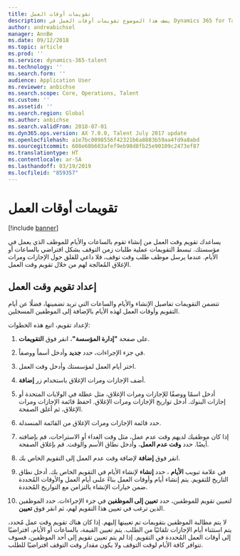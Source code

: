 ```yaml
---
title: تقويمات أوقات العمل
description: يصف هذا الموضوع تقويمات أوقات العمل في Dynamics 365 for Talent -- Core HR فضلًا عن كيفية إعداد التقويمات.
author: andreabichsel
manager: AnnBe
ms.date: 09/12/2018
ms.topic: article
ms.prod: ''
ms.service: dynamics-365-talent
ms.technology: ''
ms.search.form: ''
audience: Application User
ms.reviewer: anbichse
ms.search.scope: Core, Operations, Talent
ms.custom: ''
ms.assetid: ''
ms.search.region: Global
ms.author: anbichse
ms.search.validFrom: 2018-07-01
ms.dyn365.ops.version: AX 7.0.0, Talent July 2017 update
ms.openlocfilehash: a1e7bc0098556f42321b6a8883b59aa4fd9a8abd
ms.sourcegitcommit: 608e68b603afef9eb98d8fb25e90109c2473ef87
ms.translationtype: HT
ms.contentlocale: ar-SA
ms.lasthandoff: 03/19/2019
ms.locfileid: "859357"
---
```

# <a name="working-time-calendars"></a>تقويمات أوقات العمل

[!include [banner](includes/banner.md)]

يساعدك تقويم وقت العمل من إنشاء تقوم بالساعات والأيام للموظف الذي يعمل في مؤسستك. تبسط التقويمات عملية طلبات زمن التوقف بشكل افتراضي بالساعات أو الأيام. عندما يرسل موظف طلب وقت توقف، فلا داعي للقلق حول الإجازات ومرات الإغلاق المُعالجة لهم من خلال تقويم وقت العمل.

## <a name="setting-up-a-working-time-calendar"></a>إعداد تقويم وقت العمل

تتضمن التقويمات تفاصيل الإنشاء والأيام والساعات التي تريد تضمينها، فضلًا عن أيام التقويم وأوقات العمل لهذه الأيام بالإضافة إلى الموظفين المسجلين. 

لإعداد تقويم، اتبع هذه الخطوات:

1. على صفحة **"إدارة المؤسسة"**، انقر فوق **التقويمات**.

2. في جزء الإجراءات، حدد **جديد** وأدخل أسماً ووصفاً.

3. اختر أيام العمل لمؤسستك وأدخل وقت العمل.

4. أضف الإجازات ومرات الإغلاق باستخدام زر **إضافة**.

5. أدخل اسمًا ووصفًا للإجازات ومرات الإغلاق، مثل عطلة في الولايات المتحدة أو إجازات البنوك. أدخل تواريخ الإجازات ومرات الإغلاق. احفظ قائمة الإجازات ومرات الإغلاق، ثم أغلق الصفحة.

6. حدد قائمة الإجازات ومرات الإغلاق من القائمة المنسدلة.

7. إذا كان موظفيك لديهم وقت عدم عمل، مثل وقت الغداء أو الاستراحات، قم بإضافته أيضًا. حدد **وقت عدم العمل**، وأدخل نطاق الأسم والوقت. قم بإغلاق الصفحة. 

8. انقر فوق **إضافة** لإضافة وقت عدم العمل إلى التقويم الخاص بك.

9. في علامة تبويب **الأيام** ، حدد **إنشاء** لإنشاء الأيام في التقويم الخاص بك. أدخل نطاق التاريخ للتقويم. يتم إنشاء أيام وأوقات العمل بناءً علىى أيام العمل والأوقات المُحددة ضمن خيارات الإنشاء بالتزامن مع التواريخ المُحددة.

10. لتعيين تقويم للموظفين، حدد **تعيين إلى الموظفين** في جزء الإجراءات. حدد الموظفين الذين ترغب في تعيين هذا التقويم لهم، ثم انقر فوق **تعيين**.

لا يتم مطالبة الموظفين بتقويمات تم تعيينها إليهم. إذا كان هناك تقويم وقت عمل مُحدد، يتم استثناء أيام الإجازات تلقائيًا من الطلب. يتم تعيين القيمة، بالساعات أو الأيام، افتراضيًا إلى أوقات العمل المُحددة في التقويم. إذا لم يتم تعيين تقويم إلى أحد الموظفين، فسوف تتوافر كافة الأيام لوقت التوقف ولا يكون مقدار وقت التوقف افتراضيًا للطلب. 
